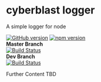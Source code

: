 # cyberblast logger

A simple logger for node

[![GitHub version](https://badge.fury.io/gh/cyberblast%2Flogger.svg)](https://badge.fury.io/gh/cyberblast%2Flogger)
[![npm version](https://badge.fury.io/js/%40cyberblast%2Flogger.svg)](https://badge.fury.io/js/%40cyberblast%2Flogger)  
**Master Branch**  
[![Build Status](https://travis-ci.org/cyberblast/logger.svg?branch=master)](https://travis-ci.org/cyberblast/logger)  
**Dev Branch**  
[![Build Status](https://travis-ci.org/cyberblast/logger.svg?branch=dev)](https://travis-ci.org/cyberblast/logger)

Further Content TBD
